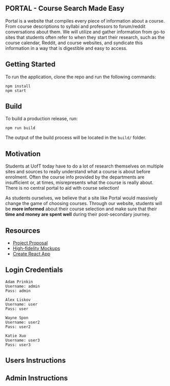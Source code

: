 ## PORTAL - Course Search Made Easy

Portal is a website that compiles every piece of information about a course. From course descriptions to syllabi and professors to forum/reddit conversations about them. We will utilize and gather information from go-to sites that students often refer to when they start their research, such as the course calendar, Reddit, and course websites, and syndicate this information in a way that is digestible and easy to access.

## Getting Started

To run the application, clone the repo and run the following commands:

```
npm install
npm start
```

## Build

To build a production release, run:

```
npm run build
```

The output of the build process will be located in the `build/` folder.

## Motivation

Students at UofT today have to do a lot of research themselves on multiple sites and sources to really understand what a course is about before enrolment. Often the course info provided by the departments are insufficient or, at times, misrepresents what the course is really about. There is no central portal to aid with course selection!

As students ourselves, we believe that a site like Portal would massively change the game of choosing courses. Through our website, students will be **more informed** about their course selection and make sure that their **time and money are spent well** during their post-secondary journey.

## Resources

- [Project Proposal](https://docs.google.com/document/d/1v7ISPD15b0lTbYbttDvvka7RXBrwPtEX82-_Glzvj3E/edit)
- [High-fidelity Mockups](https://www.figma.com/file/Y44QUUYGFdbpySf7wmUh9Q/Course-Portal?node-id=2988%3A540)
- [Create React App](https://github.com/facebook/create-react-app)

## Login Credentials

```
Adam Prinkin
Username: admin
Pass: admin
```

```
Alex Liskov
Username: user
Pass: user
```

```
Wayne Spon
Username: user2
Pass: user2
```

```
Katie Xuo
Username: user3
Pass: user3
```

## Users Instructions

## Admin Instructions
